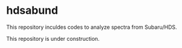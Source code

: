 # hdsabund
This repository inculdes codes to analyze spectra from Subaru/HDS.

This repository is under construction. 
